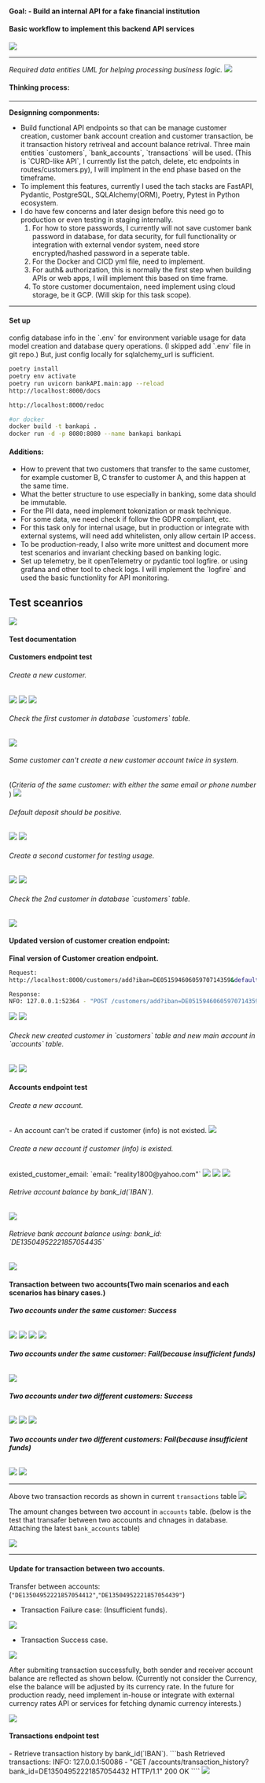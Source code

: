 <h4>Goal:</4>
- Build an internal API for a fake financial institution

<h4> Basic workflow to implement this backend API services</h4>

<img src= "docs/imgs/basic_workflow.png">

<hr>
<i>Required data entities UML for helping processing business logic. </i>
<img src= "docs/imgs/data_entity_uml.png">

<h4> Thinking process:</h4>
<hr>
<b>Designning componments:</b>
<ul>
    <li>
        Build functional API endpoints so that can be manage customer creation, customer bank account creation and customer transaction, be it transaction history retriveal and account balance retrival. Three main entities `customers`, `bank_accounts`, `transactions` will be used. (This is `CURD-like API`, I currently list the patch, delete, etc endpoints in routes/customers.py), I will implment in the end phase based on the timeframe.
    </li>
    <li>
        To implement this features, currently I used the tach stacks are FastAPI, Pydantic, PostgreSQL, SQLAlchemy(ORM), Poetry, Pytest in Python ecosystem.
    </li>
    <li>
        I do have few concerns and later design before this need go to production or even testing in staging internally.
            <ol>
                <li>
                For how to store passwords, I currently will not save customer bank password in database, for data security, for full functionality or integration with external vendor system, need store encrypted/hashed password in a seperate table.
                </li>
                <li>
                For the Docker and CICD yml file, need to implement.
                </li>
                <li>
                For auth& authorization, this is normally the first step when building APIs or web apps, I will implement this based on time frame.
                </li>
                <li>
                To store customer documentaion, need implement using cloud storage, be it GCP. (Will skip for this task scope).
                </li>
        </ol>
    </li>
</ul>

<hr>


<h4> Set up </h4>
config database info in the `.env` for environment variable usage for data model creation and database query operations. (I skipped add `.env` file in git repo.)
But, just config locally for sqlalchemy_url is sufficient.

```bash
poetry install 
poetry env activate 
poetry run uvicorn bankAPI.main:app --reload
http://localhost:8000/docs

http://localhost:8000/redoc

#or docker 
docker build -t bankapi . 
docker run -d -p 8080:8080 --name bankapi bankapi
```

<h4> Additions:</h4>
    <ul>
        <li>
            How to prevent that two customers that transfer to the same customer, for example customer B, C transfer to customer A, and this happen at the same time.
        </li>
        <li>
            What the better structure to use especially in banking, some data should be immutable.
        </li>
        <li>
            For the PII data, need implement tokenization or mask technique.
        </li>
        <li>
            For some data, we need check if follow the GDPR compliant, etc.
        </li>
        <li>
            For this task only for internal usage, but in production or integrate with external systems, will need add whitelisten, only allow certain IP access.
        </li>
        <li>
            To be production-ready, I also write more unittest and document more test scenarios and invariant checking based on banking logic.
        </li>
        <li>
            Set up telemetry, be it openTelemetry or pydantic tool logfire. or using grafana and other tool to check logs. I will implement the `logfire` and used the basic functionlity for API monitoring.
        </li>
    </ul>


<h2> Test sceanrios</h2>
<img src=docs/imgs/final_apis.png>

<h4>Test documentation</h4>
<h4> Customers endpoint test</h4>
<h6>Create a new customer.</h6>
<img src=docs/imgs/test_customers_0.png>
<img src=docs/imgs/test_customers_1.png>
<img src=docs/imgs/test_customers_2.png>

<h6>Check the first customer in database `customers` table.</h6>
<img src=docs/imgs/check_record_in_customers_table.png>

<h6>Same customer can't create a new customer account twice in system.</h6>
(<i>Criteria of the same customer: with either the same email or phone number </i>)
<img src=docs/imgs/duplicated_customer_error.png>

<h6>Default deposit should be positive.</h6>
<img src=docs/imgs/deposit_should_positive_test_case_0.png>
<img src=docs/imgs/deposit_should_positive_test_case_1.png>

<h6>Create a second customer for testing usage.</h6>
<img src=docs/imgs/create_second_customer_0.png>
<img src=docs/imgs/create_second_customer_1.png>

<h6>Check the 2nd customer in database `customers` table.</h6>
<img src=docs/imgs/check_record_in_customer_table.png>

<h4>Updated version of customer creation endpoint:</h4> <div><b>Final version of Customer creation endpoint.</b>

```bash
Request: 
http://localhost:8000/customers/add?iban=DE05159460605970714359&default_deposit=20&currency=EUR

Response:
NFO: 127.0.0.1:52364 - "POST /customers/add?iban=DE05159460605970714359&default_deposit=20&currency=EUR HTTP/1.1" 201 Created
```

<img src=docs/imgs/create_new_customer_update_0.png>
<img src=docs/imgs/create_new_customer_update_1.png>

<h6>Check new created customer in `customers` table and new main account in `accounts` table.</h6>
<img src=docs/imgs/create_new_customer_update_2.png>
<img src=docs/imgs/create_new_customer_update_3.png>

<h4>Accounts endpoint test</h4>
<h6>Create a new account.</h6>
- An account can't be crated if customer (info) is not existed.
<img src=docs/imgs/create_account_if_customer_not_existed.png>

<h6>Create a new account if customer (info) is existed.</h6>
existed_customer_email: `email: "reality1800@yahoo.com"`
<img src=docs/imgs/use_existed_customer_by_email.png>
<img src=docs/imgs/create_a_new_account_under_existed_customer.png>
<img src=docs/imgs/create_new_bank_account.png>

<h6>Retrive account balance by bank_id(`IBAN`).</h6>
<img src=docs/imgs/check_balance_record_in_account.png>

<h6>Retrieve bank account balance using: bank_id: `DE13504952221857054435`</h6>
<img src=docs/imgs/check_balance_0.png>

<h4>Transaction between two accounts(Two main scenarios and each scenarios has binary cases.)</h4>

<h6><b>Two accounts under the same customer: Success</b></h6>
<img src=docs/imgs/multi_accounts_under_same_customer.png>
<img src=docs/imgs/transfer_for_same_customer_1.png>
<img src=docs/imgs/transfer_for_same_customer_0.png>
<img src=docs/imgs/transfer_for_same_customer_2.png>

<h6><b>Two accounts under the same customer: Fail(because insufficient funds)</b></h6>
<img src=docs/imgs/transfer_for_same_customer_3.png>

<h6><b>Two accounts under two different customers: Success</b></h6>
<img src=docs/imgs/transfer_for_different_customers_0.png>
<img src=docs/imgs/transfer_for_different_customers_1.png>
<img src=docs/imgs/transfer_for_different_customers_2.png>

<h6><b>Two accounts under two different customers: Fail(because insufficient funds)</b></h6>

<img src=docs/imgs/transfer_for_different_customers_3.png>
<img src=docs/imgs/transfer_for_different_customers_4.png>
<hr>

Above two transaction records as shown in current `transactions` table
<img src=docs/imgs/check_transactions_in_db.png>

The amount changes between two account in `accounts` table.
(below is the test that transafer between two accounts and chnages in database. Attaching the latest `bank_accounts` table)

<img src=docs/imgs/bank_accounts_table.png>

<hr>

<h4>Update for transaction between two accounts. </h4>

Transfer between accounts: (`"DE13504952221857054412"`,`"DE13504952221857054439"`)

- Transaction Failure case: (Insufficient funds).
<img src=docs/imgs/transfer_for_different_customers_v2_1.png>

- Transaction Success case.
<img src=docs/imgs/transfer_for_different_customers_v2_2.png>

After submiting transaction successfully, both sender and receiver account balance are reflected as shown below. (Currently not consider the Currency, else the balance will be adjusted by its currency rate. In the future for production ready, need implement in-house or integrate with external currency rates API or services for fetching dynamic currency interests.)

<img src=docs/imgs/transfer_for_different_customers_v2_3.png>

<h4> Transactions endpoint test </h4>
- Retrieve transaction history by bank_id(`IBAN`).
```bash
Retrieved transactions: <sqlalchemy.engine.result.ScalarResult object at 0x1055198b0>
INFO: 127.0.0.1:50086 - "GET /accounts/transaction_history?bank_id=DE13504952221857054432 HTTP/1.1" 200 OK
````

<img src=docs/imgs/retrieve_transaction_history.png>